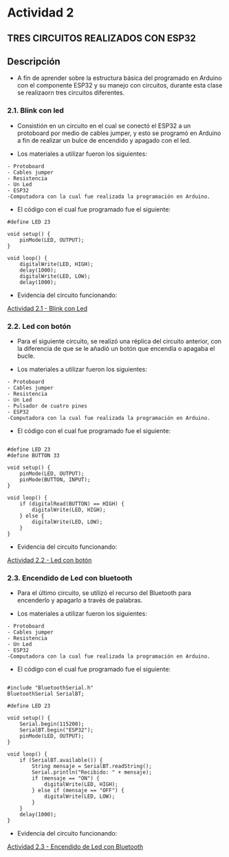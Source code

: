 # Actividad 2

TRES CIRCUITOS REALIZADOS CON ESP32
---

## Descripción

- A fin de aprender sobre la estructura básica del programado en Arduino con el componente ESP32 y su manejo con circuitos,
durante esta clase se realizaorn tres circuitos diferentes.

### 2.1. Blink con led 

- Consistión en un circuito en el cual se conectó el ESP32 a un protoboard por medio de cables jumper, y esto se programó en Arduino a fin
de realizar un bulce de encendido y apagado con el led.

- Los materiales a utilizar fueron los siguientes:

``` codigo
- Protoboard
- Cables jumper
- Resistencia
- Un Led
- ESP32
-Computadora con la cual fue realizada la programación en Arduino.

```

- El código con el cual fue programado fue el siguiente:

``` codigo
#define LED 23

void setup() {
    pinMode(LED, OUTPUT); 
}

void loop() {
    digitalWrite(LED, HIGH); 
    delay(1000); 
    digitalWrite(LED, LOW); 
    delay(1000);

```

- Evidencia del circuito funcionando:

[Actividad 2.1 - Blink con Led](https://drive.google.com/file/d/1LXZV0so5a3dUTwqdLFNa5d4aUa7WNIQv/view?usp=drive_link)



### 2.2. Led con botón

- Para el siguiente circuito, se realizó una réplica del circuito anterior, con la diferencia de que se le añadió un botón que encendía o apagaba
el bucle.

- Los materiales a utilizar fueron los siguientes:

``` codigo
- Protoboard
- Cables jumper
- Resistencia
- Un Led
- Pulsador de cuatro pines
- ESP32
-Computadora con la cual fue realizada la programación en Arduino.

```

- El código con el cual fue programado fue el siguiente:

``` codigo

#define LED 23
#define BUTTON 33

void setup() {
    pinMode(LED, OUTPUT);
    pinMode(BUTTON, INPUT);
}

void loop() {
    if (digitalRead(BUTTON) == HIGH) {
        digitalWrite(LED, HIGH);
    } else {
        digitalWrite(LED, LOW);
    }
}

```

- Evidencia del circuito funcionando:

[Actividad 2.2 - Led con botón](https://drive.google.com/file/d/16Qu_pZ0OqtqflzPSLu3yw9gzybQpr3q4/view?usp=drive_link)




### 2.3. Encendido de Led con bluetooth

- Para el último circuito, se utilizó el recurso del Bluetooth para encenderlo y apagarlo a través de palabras.

- Los materiales a utilizar fueron los siguientes:

``` codigo
- Protoboard
- Cables jumper
- Resistencia
- Un Led
- ESP32
-Computadora con la cual fue realizada la programación en Arduino.

```

- El código con el cual fue programado fue el siguiente:

``` codigo

#include "BluetoothSerial.h"
BluetoothSerial SerialBT;

#define LED 23

void setup() {
    Serial.begin(115200);
    SerialBT.begin("ESP32");
    pinMode(LED, OUTPUT);
}

void loop() {
    if (SerialBT.available()) {
        String mensaje = SerialBT.readString();
        Serial.println("Recibido: " + mensaje);
        if (mensaje == "ON") {
            digitalWrite(LED, HIGH);
        } else if (mensaje == "OFF") {
            digitalWrite(LED, LOW);
        }
    }
    delay(1000);
}

```

- Evidencia del circuito funcionando:

[Actividad 2.3 - Encendido de Led con Bluetooth](https://drive.google.com/file/d/1oa08l0cdOH5XTEUL8SRzve_bLO0OeRZT/view?usp=drive_link)

